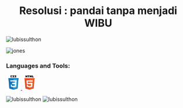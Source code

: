 <h1 align="center">Resolusi : pandai tanpa menjadi WIBU</h1>
<p align="left"> <img src="https://komarev.com/ghpvc/?username=lubissulthon&label=Profile%20views&color=0e75b6&style=flat" alt="lubissulthon" /> </p>

![jones](https://user-images.githubusercontent.com/123277407/232276966-b89eb01a-daef-4849-b22c-331c21e07675.gif)

<h3 align="left">Languages and Tools:</h3>
<p align="left"> <a href="https://www.w3schools.com/css/" target="_blank" rel="noreferrer"> <img src="https://raw.githubusercontent.com/devicons/devicon/master/icons/css3/css3-original-wordmark.svg" alt="css3" width="40" height="40"/> </a> <a href="https://www.w3.org/html/" target="_blank" rel="noreferrer"> <img src="https://raw.githubusercontent.com/devicons/devicon/master/icons/html5/html5-original-wordmark.svg" alt="html5" width="40" height="40"/> </a> </p>

<p>
<img src="https://github-readme-stats.vercel.app/api?username=lubissulthon&show_icons=true&locale=en" alt="lubissulthon" />
<img src="https://github-readme-streak-stats.herokuapp.com/?user=lubissulthon&" alt="lubissulthon" /></p>
